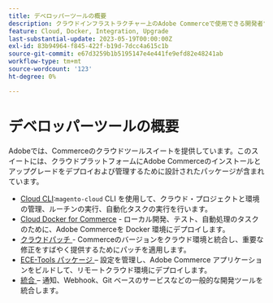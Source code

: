 ```yaml
---
title: デベロッパーツールの概要
description: クラウドインフラストラクチャー上のAdobe Commerceで使用できる開発者ツールのリストを示します。
feature: Cloud, Docker, Integration, Upgrade
last-substantial-update: 2023-05-19T00:00:00Z
exl-id: 83b94964-f845-422f-b19d-7dcc4a615c1b
source-git-commit: e67d3259b1b5195147e4e441fe9efd82e48241ab
workflow-type: tm+mt
source-wordcount: '123'
ht-degree: 0%

---
```


# デベロッパーツールの概要

Adobeでは、Commerceのクラウドツールスイートを提供しています。このスイートには、クラウドプラットフォームにAdobe Commerceのインストールとアップグレードをデプロイおよび管理するために設計されたパッケージが含まれています。

- [Cloud CLI](cloud-cli-overview.md):`magento-cloud` CLI を使用して、クラウド・プロジェクトと環境の管理、ルーチンの実行、自動化タスクの実行を行います。
- [Cloud Docker for Commerce](cloud-docker.md) - ローカル開発、テスト、自動処理のタスクのために、Adobe Commerceを Docker 環境にデプロイします。
- [ クラウドパッチ ](../development/apply-patches.md) - Commerceのバージョンをクラウド環境と統合し、重要な修正をすばやく提供するためにパッチを適用します。
- [ECE-Tools パッケージ ](package-overview.md) – 設定を管理し、Adobe Commerce アプリケーションをビルドして、リモートクラウド環境にデプロイします。
- [ 統合 ](../integrations/overview.md) – 通知、Webhook、Git ベースのサービスなどの一般的な開発ツールを統合します。
